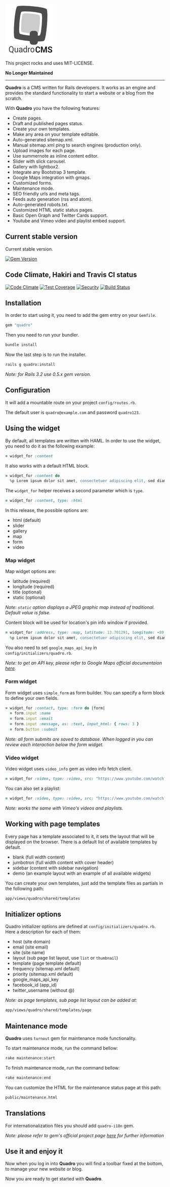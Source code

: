 ![Quadro CMS](https://raw.githubusercontent.com/hugogilmar/quadro/master/app/assets/images/quadro/quadro-logo.png)

This project rocks and uses MIT-LICENSE.

 **No Longer Maintained**

---

**Quadro** is a CMS written for Rails developers. It works as an engine and provides the standard functionality to start a website or a blog from the scratch.

With **Quadro** you have the following features:

- Create pages.
- Draft and published pages status.
- Create your own templates.
- Make any area on your template editable.
- Auto-generated sitemap.xml.
- Manual sitemap.xml ping to search engines (production only).
- Upload images for each page.
- Use summernote as inline content editor.
- Slider with slick carousel.
- Gallery with lightbox2.
- Integrate any Bootstrap 3 template.
- Google Maps integration with gmaps.
- Customized forms.
- Maintenance mode.
- SEO friendly urls and meta tags.
- Feeds auto generation (rss and atom).
- Auto-generated robots.txt.
- Customized HTML static status pages.
- Basic Open Graph and Twitter Cards support.
- Youtube and Vimeo video and playlist embed support.

## Current stable version

Current stable version.

[![Gem Version](https://badge.fury.io/rb/quadro.png)](https://badge.fury.io/rb/quadro)

## Code Climate, Hakiri and Travis CI status

[![Code Climate](https://codeclimate.com/github/hugogilmar/quadro/badges/gpa.svg)](https://codeclimate.com/github/hugogilmar/quadro)
[![Test Coverage](https://codeclimate.com/github/hugogilmar/quadro/badges/coverage.svg)](https://codeclimate.com/github/hugogilmar/quadro/coverage)
[![Security](https://hakiri.io/github/hugogilmar/quadro/develop.svg)](https://hakiri.io/github/hugogilmar/quadro/develop)
[![Build Status](https://travis-ci.org/hugogilmar/quadro.svg?branch=master)](https://travis-ci.org/hugogilmar/quadro)

## Installation

In order to start using it, you need to add the gem entry on your `Gemfile`.

```ruby
gem "quadro"
```

Then you need to run your bundler.

```bash
bundle install
```

Now the last step is to run the installer.

```bash
rails g quadro:install
```

*Note: for Rails 3.2 use 0.5.x gem version.*

## Configuration

It will add a mountable route on your project `config/routes.rb`.

The default user is `quadro@example.com` and password `quadro123`.

## Using the widget

By default, all templates are written with HAML. In order to use the widget, you need to do it as the following example:

```ruby
= widget_for :content
```

It also works with a default HTML block.

```ruby
= widget_for :content do
  %p Lorem ipsum dolor sit amet, consectetuer adipiscing elit, sed diam nonummy nibh euismod tincidunt ut laoreet dolore magna aliquam erat volutpat.
```

The `widget_for` helper receives a second parameter which is `type`.

```ruby
= widget_for :content, type: :html
```

In this release, the possible options are:

- html (default)
- slider
- gallery
- map
- form
- video

### Map widget

Map widget options are:

- latitude (required)
- longitude (required)
- title (optional)
- static (optional)

*Note: `static` option displays a JPEG graphic map instead of traditional. Default value is false.*

Content block will be used for location's pin info window if provided.

```ruby
= widget_for :address, type: :map, latitude: 13.701291, longitude: -89.224423 do
  %p Lorem ipsum dolor sit amet, consectetuer adipiscing elit, sed diam nonummy nibh euismod tincidunt ut laoreet dolore magna aliquam erat volutpat.
```

You also need to set `google_maps_api_key` in `config/initializers/quadro.rb`.

*Note: to get an API key, please refer to Google Maps official documentaion [here](https://developers.google.com/maps/documentation/javascript/get-api-key#get-an-api-key).*

### Form widget

Form widget uses `simple_form` as form builder. You can specify a form block to define your own fields.

```ruby
= widget_for :contact, type: :form do |form|
  = form.input :name
  = form.input :email
  = form.input :message, as: :text, input_html: { rows: 3 }
  = form.button :submit
```

*Note: all form submits are saved to database. When logged in you can review each interaction below the form widget.*

### Video widget

Video widget uses `video_info` gem as video info fetch client.

```ruby
= widget_for :video, type: :video, src: "https://www.youtube.com/watch?v=YE7VzlLtp-4"
```

You can also set a playlist:

```ruby
= widget_for :video, type: :video, src: "https://www.youtube.com/watch?v=YE7VzlLtp-4&list=PLcsq2jjTfJ_pEUj2Cl4MlXnpgpSQMTO-f"
```

*Note: works the same with Vimeo's videos and playlists.*

## Working with page templates

Every page has a template associated to it, it sets the layout that will be displayed on the browser. There is a default list of available templates by default.

- blank (full width content)
- jumbotron (full width content with cover header)
- sidebar (content with sidebar navigation)
- demo (an example layout with an example of all available widgets)

You can create your own templates, just add the template files as partials in the following path:

```bash
app/views/quadro/shared/templates
```

## Initializer options

Quadro initializer options are defined at `config/initializers/quadro.rb`. Here a description for each of them:

- host (site domain)
- email (site email)
- site (site name)
- layout (sub page list layout, use `list` or `thumbnail`)
- template (page template default)
- frequency (sitemap.xml default)
- priority (sitemap.xml default)
- google_maps_api_key
- facebook_id (app_id)
- twitter_username (without @)

*Note: as page templates, sub page list layout can be added at:*

```bash
app/views/quadro/shared/templates/page
```

## Maintenance mode

**Quadro** uses `turnout` gem for maintenance mode functionality.

To start maintenance mode, run the command bellow:

```bash
rake maintenance:start
```

To finish maintenance mode, run the command bellow:

```bash
rake maintenance:end
```

You can customize the HTML for the maintenance status page at this path:

```bash
public/maintenance.html
```

## Translations

For internationalization files you should add `quadro-i18n` gem.

*Note: please refer to gem's official project page [here](https://github.com/hugogilmar/quadro-i18n) for further information*

## Use it and enjoy it

Now when you log in into **Quadro** you will find a toolbar fixed at the bottom, to manage your new website or blog.

Now you are ready to get started with **Quadro**.
